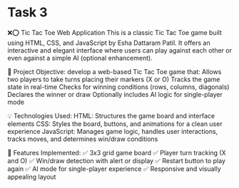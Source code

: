 # Task 3
❌⭕ Tic Tac Toe Web Application
This is a classic Tic Tac Toe game built using HTML, CSS, and JavaScript by Esha Dattaram Patil. It offers an interactive and elegant interface where users can play against each other or even against a simple AI (optional enhancement).

🔸 Project Objective:
develop a web-based Tic Tac Toe game that:
Allows two players to take turns placing their markers (X or O)
Tracks the game state in real-time
Checks for winning conditions (rows, columns, diagonals)
Declares the winner or draw
Optionally includes AI logic for single-player mode

💡 Technologies Used:
HTML: Structures the game board and interface elements
CSS: Styles the board, buttons, and animations for a clean user experience
JavaScript: Manages game logic, handles user interactions, tracks moves, and determines win/draw conditions

🧠 Features Implemented:
✅ 3x3 grid game board
✅ Player turn tracking (X and O)
✅ Win/draw detection with alert or display
✅ Restart button to play again
✅  AI mode for single-player experience
✅ Responsive and visually appealing layout

